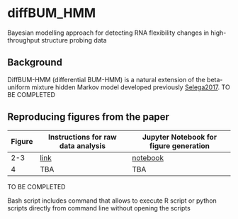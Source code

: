 # diffBUM_HMM
Bayesian modelling approach for detecting RNA flexibility changes in high-throughput structure probing data

## Background 
DiffBUM-HMM (differential BUM-HMM) is a natural extension of the beta-uniform mixture hidden Markov model developed previously [Selega2017](https://pubmed.ncbi.nlm.nih.gov/27819660/). TO BE COMPLETED

## Reproducing figures from the paper
| Figure | Instructions for raw data analysis | Jupyter Notebook for figure generation |
|   ------------- |-------------        | -------------|
| 2-3  | [link](./Jupyter_notebooks/Figure_2_3/instructions_data_analysis_fig2_3.txt)  | [notebook](./Jupyter_notebooks/Figure_2_3/Plotting_5'ETS_and_35S_data.ipynb)  |
| 4    | TBA    | TBA     |
TO BE COMPLETED

Bash script includes command that allows to execute R script or python scripts directly from command line without opening the scripts

